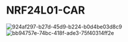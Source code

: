 # NRF24L01-CAR


![924af297-b27d-45d9-b224-b0d4be03d8c9](https://github.com/PIEspace/NRF24L01-CAR/assets/134577378/019e1de2-9479-4218-b793-1f571dcd6b70)
![bb94757e-74bc-418f-ade3-75f40314ff2e](https://github.com/PIEspace/NRF24L01-CAR/assets/134577378/e3baf13d-cab0-4c83-8887-864ad74492dd)
